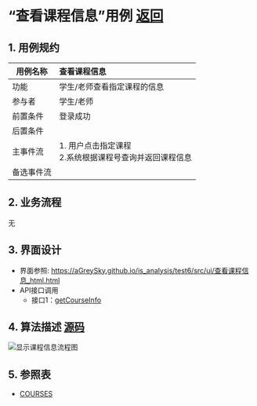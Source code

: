 # “查看课程信息”用例 [返回](../../README.md)

## 1. 用例规约

|用例名称|查看课程信息|
|-------|:-------------|
|功能|学生/老师查看指定课程的信息|
|参与者|学生/老师|
|前置条件| 登录成功|
|后置条件||
|主事件流| 1. 用户点击指定课程<br/>2.系统根据课程号查询并返回课程信息<br/>|
|备选事件流||

## 2. 业务流程
无

## 3. 界面设计
- 界面参照: https://aGreySky.github.io/is_analysis/test6/src/ui/查看课程信息_html.html
- API接口调用
    - 接口1：[getCourseInfo](../接口/getCourseInfo.md)

## 4. 算法描述 [源码](../流程图/显示课程信息流程图.wsd)
![显示课程信息流程图](../images/流程图/显示课程信息流程图.png)
    
## 5. 参照表

- [COURSES](../数据库设计/数据库设计.md/#COURSES)